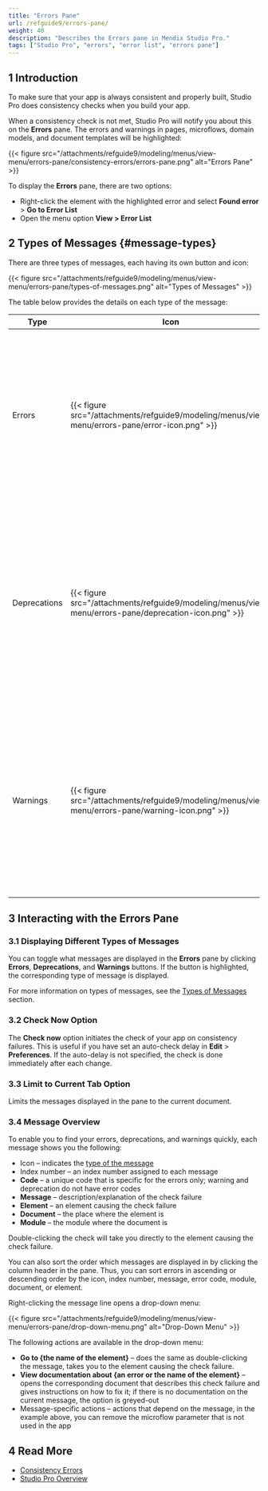 ```yaml
---
title: "Errors Pane"
url: /refguide9/errors-pane/
weight: 40
description: "Describes the Errors pane in Mendix Studio Pro."
tags: ["Studio Pro", "errors", "error list", "errors pane"]
---
```


## 1 Introduction 

To make sure that your app is always consistent and properly built, Studio Pro does consistency checks when you build your app. 

When a consistency check is not met, Studio Pro will notify you about this on the **Errors** pane. The errors and warnings in pages, microflows, domain models, and document templates will be highlighted: 

{{< figure src="/attachments/refguide9/modeling/menus/view-menu/errors-pane/consistency-errors/errors-pane.png" alt="Errors Pane" >}}

To display the **Errors** pane, there are two options:

* Right-click the element with the highlighted error and select **Found error** > **Go to Error List**
* Open the menu option **View > Error List**

## 2 Types of Messages {#message-types}

There are three types of messages, each having its own button and icon:

{{< figure src="/attachments/refguide9/modeling/menus/view-menu/errors-pane/types-of-messages.png" alt="Types of Messages" >}}

The table below provides the details on each type of the message:

| Type         | Icon                                              | Function                                                     |
| ------------ | ------------------------------------------------- | ------------------------------------------------------------ |
| Errors       | {{< figure src="/attachments/refguide9/modeling/menus/view-menu/errors-pane/error-icon.png" >}}       | Consistency errors that prevent your app from functioning in a correct way and being deployed (for example, if you do not specify an entity for the data view, your app cannot function correctly). |
| Deprecations | {{< figure src="/attachments/refguide9/modeling/menus/view-menu/errors-pane/deprecation-icon.png" >}} | This type shows information on features that are deprecated and can be entirely removed in the future versions. This does not affect the app now, but may cause problems when upgrading to the next version. |
| Warnings     | {{< figure src="/attachments/refguide9/modeling/menus/view-menu/errors-pane/warning-icon.png" >}}     | Errors that are not critical, so you can publish your app having warnings. However, it is highly recommended to take action based on the warnings, because your app has logical gaps (for example, clicking a button does nothing). |

## 3 Interacting with the Errors Pane

### 3.1 Displaying Different Types of Messages

You can toggle what messages are displayed in the **Errors** pane by clicking **Errors**, **Deprecations**, and **Warnings** buttons. If the button is highlighted, the corresponding type of message is displayed.

For more information on types of messages, see the [Types of Messages](#message-types) section. 

### 3.2 Check Now Option

The **Check now** option initiates the check of your app on consistency failures. This is useful if you have set an auto-check delay in **Edit** > **Preferences**. If the auto-delay is not specified, the check is done immediately after each change. 

### 3.3 Limit to Current Tab Option

Limits the messages displayed in the pane to the current document. 

### 3.4 Message Overview

To enable you to find your errors, deprecations, and warnings quickly, each message shows you the following:

* Icon – indicates the [type of the message](#message-types)
* Index number – an index number assigned to each message 
* **Code** – a unique code that is specific for the errors only; warning and deprecation do not have  error codes
* **Message** –  description/explanation of the check failure
* **Element** – an element causing the check failure
* **Document** – the place where the element is
* **Module** – the module where the document is

Double-clicking the check will take you directly to the element causing the check failure.

You can also sort the order which messages are displayed in by clicking the column header in the pane. Thus, you can sort errors in ascending or descending order by the icon, index number, message, error code, module, document, or element.  

Right-clicking the message line opens a drop-down menu:

{{< figure src="/attachments/refguide9/modeling/menus/view-menu/errors-pane/drop-down-menu.png" alt="Drop-Down Menu" >}}

The following actions are available in the drop-down menu:

* **Go to {the name of the element}** – does the same as double-clicking the message, takes you to the element causing the check failure.
* **View documentation about {an error or the name of the element}** – opens the corresponding document that describes this check failure and gives instructions on how to fix it; if there is no documentation on the current message, the option is greyed-out
* Message-specific actions – actions that depend on the message, in the example above, you can remove the microflow parameter that is not used in the app

## 4 Read More

* [Consistency Errors](/refguide9/consistency-errors/)
* [Studio Pro Overview](/refguide9/studio-pro-overview/)
